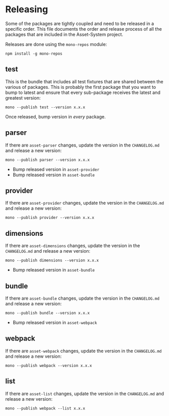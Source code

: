 # Releasing

Some of the packages are tightly coupled and need to be released in a specific
order. This file documents the order and release process of all the packages
that are included in the Asset-System project.

Releases are done using the `mono-repos` module:

```
npm install -g mono-repos
```

## test

This is the bundle that includes all test fixtures that are shared between
the various of packages. This is probably the first package that you want to
bump to latest and ensure that every sub-package receives the latest and
greatest version:

```
mono --publish test --version x.x.x
```

Once released, bump version in _every_ package.

## parser

If there are `asset-parser` changes, update the version in the `CHANGELOG.md`
and release a new version:

```
mono --publish parser --version x.x.x
```

- Bump released version in `asset-provider`
- Bump released version in `asset-bundle`

## provider

If there are `asset-provider` changes, update the version in the `CHANGELOG.md`
and release a new version:

```
mono --publish provider --version x.x.x
```

## dimensions

If there are `asset-dimensions` changes, update the version in the `CHANGELOG.md`
and release a new version:

```
mono --publish dimensions --version x.x.x
```

- Bump released version in `asset-bundle`

## bundle

If there are `asset-bundle` changes, update the version in the `CHANGELOG.md`
and release a new version:

```
mono --publish bundle --version x.x.x
```

- Bump released version in `asset-webpack`

## webpack

If there are `asset-webpack` changes, update the version in the `CHANGELOG.md`
and release a new version:

```
mono --publish webpack --version x.x.x
```

## list

If there are `asset-list` changes, update the version in the `CHANGELOG.md`
and release a new version:

```
mono --publish webpack --list x.x.x
```
